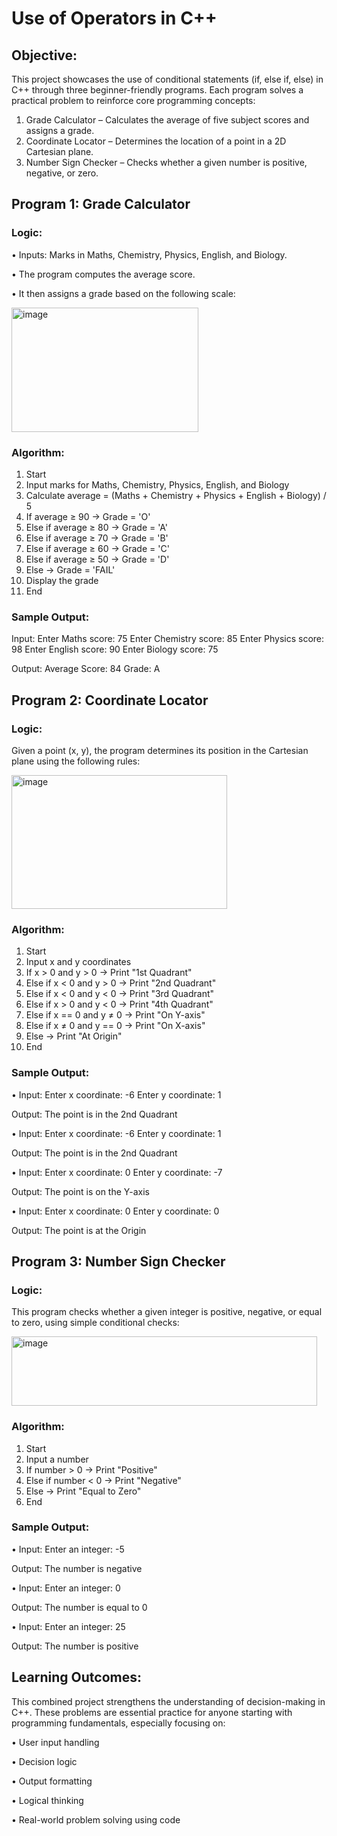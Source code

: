 # Use of Operators in C++


## Objective:

This project showcases the use of conditional statements (if, else if, else) in C++ through three beginner-friendly programs. Each program solves a practical problem to reinforce core programming concepts:
1. Grade Calculator – Calculates the average of five subject scores and assigns a grade.
2. Coordinate Locator – Determines the location of a point in a 2D Cartesian plane.
3. Number Sign Checker – Checks whether a given number is positive, negative, or zero.
   
## Program 1: Grade Calculator

### Logic:

• Inputs: Marks in Maths, Chemistry, Physics, English, and Biology.

• The program computes the average score.

• It then assigns a grade based on the following scale:

  <img width="299" height="199" alt="image" src="https://github.com/user-attachments/assets/7d6d1492-f7bf-40c4-abab-600eca773f23" />

### Algorithm:

1. Start
2. Input marks for Maths, Chemistry, Physics, English, and Biology
3. Calculate average = (Maths + Chemistry + Physics + English + Biology) / 5
4. If average ≥ 90 → Grade = 'O'
5. Else if average ≥ 80 → Grade = 'A'
6. Else if average ≥ 70 → Grade = 'B'
7. Else if average ≥ 60 → Grade = 'C'
8. Else if average ≥ 50 → Grade = 'D'
9. Else → Grade = 'FAIL'
10. Display the grade
11. End

### Sample Output:
Input:
Enter Maths score: 75
Enter Chemistry score: 85
Enter Physics score: 98
Enter English score: 90
Enter Biology score: 75

Output:
Average Score: 84
Grade: A



## Program 2: Coordinate Locator

### Logic:
Given a point (x, y), the program determines its position in the Cartesian plane using the following rules:

<img width="345" height="214" alt="image" src="https://github.com/user-attachments/assets/d3c96903-6fe6-4ed6-8393-9f9aa6b15b6e" />

### Algorithm: 

1. Start
2. Input x and y coordinates
3. If x > 0 and y > 0 → Print "1st Quadrant"
4. Else if x < 0 and y > 0 → Print "2nd Quadrant"
5. Else if x < 0 and y < 0 → Print "3rd Quadrant"
6. Else if x > 0 and y < 0 → Print "4th Quadrant"
7. Else if x == 0 and y ≠ 0 → Print "On Y-axis"
8. Else if x ≠ 0 and y == 0 → Print "On X-axis"
9. Else → Print "At Origin"
10. End

### Sample Output: 

•	Input:
Enter x coordinate: -6
Enter y coordinate: 1

Output:
The point is in the 2nd Quadrant

•	Input:
Enter x coordinate: -6
Enter y coordinate: 1

Output:
The point is in the 2nd Quadrant

•	Input:
Enter x coordinate: 0
Enter y coordinate: -7

Output:
The point is on the Y-axis


•	Input:
Enter x coordinate: 0
Enter y coordinate: 0

Output:
The point is at the Origin


## Program 3: Number Sign Checker

### Logic:
This program checks whether a given integer is positive, negative, or equal to zero, using simple conditional checks:

 <img width="489" height="111" alt="image" src="https://github.com/user-attachments/assets/a07c0299-9820-4753-9b45-36635f42b8de" />

### Algorithm:

1. Start
2. Input a number
3. If number > 0 → Print "Positive"
4. Else if number < 0 → Print "Negative"
5. Else → Print "Equal to Zero"
6. End

   
### Sample Output:

•	Input:
Enter an integer: -5

Output:
The number is negative

•	Input:
Enter an integer: 0

Output:
The number is equal to 0

•	Input:
Enter an integer: 25

Output:
The number is positive


## Learning Outcomes: 
This combined project strengthens the understanding of decision-making in C++. These problems are essential practice for anyone starting with programming fundamentals, especially focusing on:

• User input handling

• Decision logic

• Output formatting

• Logical thinking

• Real-world problem solving using code

